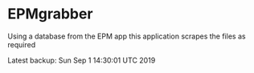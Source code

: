 # EPMgrabber
Using a database from the EPM app this application scrapes the files as required


Latest backup: Sun Sep 1 14:30:01 UTC 2019
